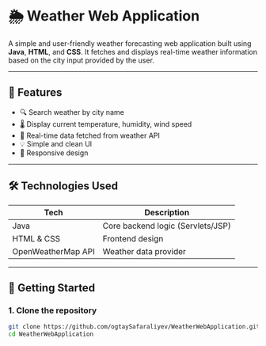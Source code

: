 
# 🌦️ Weather Web Application

A simple and user-friendly weather forecasting web application built using **Java**, **HTML**, and **CSS**. It fetches and displays real-time weather information based on the city input provided by the user.

---

## 📌 Features

- 🔍 Search weather by city name
- 🌡️ Display current temperature, humidity, wind speed
- 📍 Real-time data fetched from weather API
- 💡 Simple and clean UI
- 📱 Responsive design

---

## 🛠️ Technologies Used

| Tech        | Description                        |
|-------------|------------------------------------|
| Java        | Core backend logic (Servlets/JSP)  |
| HTML & CSS  | Frontend design                    |
| OpenWeatherMap API | Weather data provider       |

---

## 🚀 Getting Started

### 1. Clone the repository
```bash
git clone https://github.com/ogtaySafaraliyev/WeatherWebApplication.git
cd WeatherWebApplication

